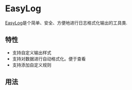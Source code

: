 # EasyLog

[EasyLog](../utils/src/main/java/com/haoge/usefulcodes/utils/easy/EasyLog.kt)是个简单、安全、方便地进行日志格式化输出的工具类.

## 特性

- 支持自定义输出样式
- 支持对数据进行自动格式化。便于查看
- 支持添加自定义规则

## 用法

